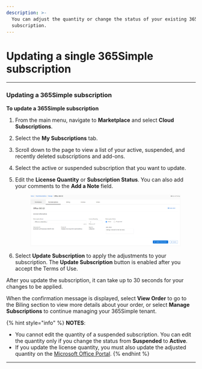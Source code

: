 ```yaml
---
description: >-
  You can adjust the quantity or change the status of your existing 365Simple
  subscription.
---
```


# Updating a single 365Simple subscription

***

### Updating a 365Simple subscription

**To update a 365Simple subscription**

1. From the main menu, navigate to **Marketplace** and select **Cloud Subscriptions**.
2. Select the **My Subscriptions** tab.
3. Scroll down to the page to view a list of your active, suspended, and recently deleted subscriptions and add-ons.&#x20;
4. Select the active or suspended subscription that you want to update.
5.  Edit the **License Quantity** or **Subscription Status**. You can also add your comments to the **Add a Note** field.

    <figure><img src="../../.gitbook/assets/image (15) (1).png" alt=""><figcaption></figcaption></figure>
6. Select **Update Subscription** to apply the adjustments to your subscription. The **Update Subscription** button is enabled after you accept the Terms of Use.

After you update the subscription, it can take up to 30 seconds for your changes to be applied.&#x20;

When the confirmation message is displayed, select **View Order** to go to the Biling section to view more details about your order, or select **Manage Subscriptions** to continue managing your 365Simple tenant.

{% hint style="info" %}
**NOTES**:&#x20;

* You cannot edit the quantity of a suspended subscription. You can edit the quantity only if you change the status from **Suspended** to **Active**.&#x20;
* If you update the license quantity, you must also update the adjusted quantity on the [Microsoft Office Portal](https://portal.office.com/).
{% endhint %}

***
